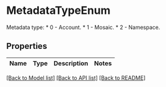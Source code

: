 # MetadataTypeEnum

Metadata type: * 0 - Account. * 1 - Mosaic. * 2 - Namespace. 

## Properties

Name | Type | Description | Notes
------------ | ------------- | ------------- | -------------

[[Back to Model list]](../README.md#documentation-for-models) [[Back to API list]](../README.md#documentation-for-api-endpoints) [[Back to README]](../README.md)


